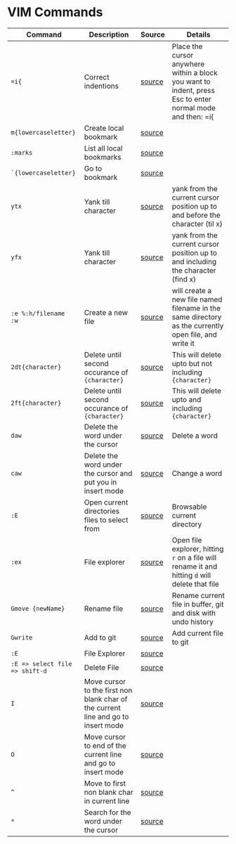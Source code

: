 # VIM Commands

|Command|Description|Source|Details|
|-------|-----------|------|-------|
|`=i{`|Correct indentions|[source](https://www.freecodecamp.org/news/learn-linux-vim-basic-features-19134461ab85/)|Place the cursor anywhere within a block you want to indent, press Esc to enter normal mode and then: =i{|
|`m{lowercaseletter}`|Create local bookmark|[source](https://www.freecodecamp.org/news/learn-linux-vim-basic-features-19134461ab85/)||
|`:marks`|List all local bookmarks|[source](https://www.freecodecamp.org/news/learn-linux-vim-basic-features-19134461ab85/)||
|`` `{lowercaseletter} ``| Go to bookmark|[source](https://www.freecodecamp.org/news/learn-linux-vim-basic-features-19134461ab85/)||
|`ytx`|Yank till character|[source](https://vim.fandom.com/wiki/Copy,_cut_and_paste)|yank from the current cursor position up to and before the character (til x)|
|`yfx`|Yank till character|[source](https://vim.fandom.com/wiki/Copy,_cut_and_paste)|yank from the current cursor position up to and including the character (find x)|
|`:e %:h/filename`<br />`:w`|Create a new file|[source](https://stackoverflow.com/a/13239757/2443849)|will create a new file named filename in the same directory as the currently open file, and write it|
|`2dt{character}`|Delete until second occurance of `{character}`|[source](https://askubuntu.com/a/64840)|This will delete upto but not including `{character}`|
|`2ft{character}`|Delete until second occurance of `{character}`|[source](https://askubuntu.com/a/64840)|This will delete upto and including `{character}`|
|`daw`|Delete the word under the cursor|[source](https://stackoverflow.com/a/835016/2443849)|Delete a word|
|`caw`|Delete the word under the cursor and put you in insert mode|[source](https://stackoverflow.com/a/835016/2443849)|Change a word|
|`:E`|Open current directories files to select from|[source](https://stackoverflow.com/questions/573039/shortcut-to-open-file-in-vim#comment3399452_574537)|Browsable current directory|
|`:ex`|File explorer|[source](https://stackoverflow.com/a/1205382/2443849)|Open file explorer, hitting `r` on a file will rename it and hitting `d` will delete that file|
|`Gmove {newName}`|Rename file|[source](https://stackoverflow.com/a/13501814/2443849)|Rename current file in buffer, git and disk with undo history|
|`Gwrite`|Add to git|[source](https://stackoverflow.com/a/13501814/2443849)|Add current file to git|
|`:E`|File Explorer|[source](https://unix.stackexchange.com/a/495104)||
|`:E => select file => shift-d`|Delete File|[source](https://unix.stackexchange.com/a/495104)||
|`I`|Move cursor to the first non blank char of the current line and go to insert mode|[source](http://worldtimzone.com/res/vi.html)||
|`O`|Move cursor to end of the current line and go to insert mode|[source](http://worldtimzone.com/res/vi.html)||
|`^`|Move to first non blank char in current line|[source](https://stackoverflow.com/a/50483994/2443849)||
|`*`|Search for the word under the cursor|[source](https://chrome.google.com/webstore/detail/lbhnkgjaoonakhladmcjkemebepeohkn)||

